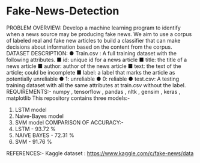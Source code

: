 # Fake-News-Detection
PROBLEM OVERVIEW:
Develop a machine learning program to identify when a news source may be producing fake news.
We aim to use a corpus of labeled real and fake new articles to build a classifier that can make
decisions about information based on the content from the corpus.
DATASET DESCRIPTION:
● Train.csv : A full training dataset with the following attributes.
■ id: unique id for a news article
■ title: the title of a news article
■ author: author of the news article
■ text: the text of the article; could be incomplete
■ label: a label that marks the article as potentially unreliable
● 1: unreliable
● 0: reliable
● test.csv: A testing training dataset with all the same attributes at train.csv without the label.
REQUIREMENTS:- numpy , tensorflow , pandas , nltk , gensim , keras , matplotlib
This repository contains three models:-
1. LSTM model
2. Naive-Bayes model
3. SVM model
COMPARISON OF ACCURACY:-
1. LSTM - 93.72 %
2. NAIVE BAYES - 72.31 %
3. SVM - 91.76 %

REFERENCES:-
Kaggle dataset : https://www.kaggle.com/c/fake-news/data
